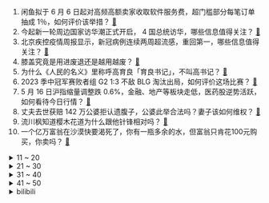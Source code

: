 1. 闲鱼拟于 6 月 6 日起对高频高额卖家收取软件服务费，超门槛部分每笔订单抽成 1％，如何评价该举措？ [:link:](https://www.zhihu.com/question/601277544)
2. 今起新一轮周边国家访华潮正式开启， 4 国总统访华，哪些信息值得关注？ [:link:](https://www.zhihu.com/question/601238552)
3. 北京疾控疫情周报显示，新冠病例连续两周超流感，重回第一，哪些信息值得关注？ [:link:](https://www.zhihu.com/question/601312872)
4. 膝盖究竟是用进废退还是越用越废？ [:link:](https://www.zhihu.com/question/420339308)
5. 为什么《人民的名义》里称呼高育良「育良书记」，不叫高书记？ [:link:](https://www.zhihu.com/question/531339027)
6. 2023 季中冠军赛败者组 G2 1:3 不敌 BLG 淘汰出局，如何评价这场比赛？ [:link:](https://www.zhihu.com/question/601322269)
7. 5 月 16 日沪指缩量调整跌 0.6%，金融、地产等板块走低，医药股逆势活跃，如何看待今日行情？ [:link:](https://www.zhihu.com/question/601239096)
8. 丈夫去世获赔 142 万公婆拒认遗腹子，公婆此举合法吗？妻子该如何维权？ [:link:](https://www.zhihu.com/question/601036549)
9. 流川枫知道樱木花道为什么跟他针锋相对吗？ [:link:](https://www.zhihu.com/question/395525497)
10. 一个亿万富翁在沙漠快要渴死了，你有一瓶多余的水，但富翁只肯花100元购买，你卖吗？ [:link:](https://www.zhihu.com/question/600146021)
<details>
<summary>11 ~ 20</summary>

11. 如果关羽听了王甫的建议，派赵累总督后方，荆州可以保住吗？ [:link:](https://www.zhihu.com/question/600957249)
12. 如何能够快速改变自己？ [:link:](https://www.zhihu.com/question/427965374)
13. 「大学生捕获贩卖国家二级保护动物被判十年」当事人即将出狱，其父可能继续申诉，该如何从法律角度解读？ [:link:](https://www.zhihu.com/question/600572261)
14. 百度 Q1 营收 311 亿元，净利润大幅增长48%，如何评价这一业绩？「云」行业实现盈利有多难？ [:link:](https://www.zhihu.com/question/601301067)
15. 为什么厨师炒的饭都是一粒一粒的，而我炒出来的就是黏糊糊的一坨？ [:link:](https://www.zhihu.com/question/478428170)
16. 为何GPT-4版微软Bing（必应）市场份额不增反降，谷歌仍以92.63%的份额占据绝对主导地位？ [:link:](https://www.zhihu.com/question/601039046)
17. 买了奥迪以后，你的生活发生了哪些变化？ [:link:](https://www.zhihu.com/question/355805934)
18. 《武状元苏乞儿》里苏灿的爸爸官有多大？惹了王爷真的没事吗？ [:link:](https://www.zhihu.com/question/600657398)
19. 「我不麻烦你，你也别麻烦我」的社交观念是不是在年轻一代兴起了？ [:link:](https://www.zhihu.com/question/600490461)
20. 曝光 HOUSE 不当言论者称遭遇网暴，如何看待这一行为？网暴出于什么心理？ [:link:](https://www.zhihu.com/question/601269215)
</details>
<details>
<summary>21 ~ 30</summary>

21. 35 岁，没结婚、没有职业规划，不知道自己要什么，如何应对来自周边和社会的压力？ [:link:](https://www.zhihu.com/question/600970848)
22. 减脂期应该进行小重量多次数的力量训练吗？能不能冲大重量？ [:link:](https://www.zhihu.com/question/596472787)
23. 家长应该怎样有效表扬孩子？ [:link:](https://www.zhihu.com/question/534895463)
24. 事业、爱情、家庭，最理想的价值排序应该是怎样的？ [:link:](https://www.zhihu.com/question/599208709)
25. 如何评价(G)I-DLE回归新曲《Queencard》? [:link:](https://www.zhihu.com/question/601092841)
26. 对于租房党，有哪些家居神器既能舒适生活又让搬家无负担？ [:link:](https://www.zhihu.com/question/596724170)
27. C 罗将战亚冠！官方：利雅得胜利已获得 23-24 赛季亚冠资格，你对他在亚冠赛场的表现有何期待？ [:link:](https://www.zhihu.com/question/601166227)
28. 玩《原神》遇到过最无奈的事是什么？ [:link:](https://www.zhihu.com/question/600679939)
29. 日常工作繁忙，但又不想破坏健康饮食的习惯，有什么健康营养的速食推荐？ [:link:](https://www.zhihu.com/question/595555609)
30. 常说的「被气到高血压」，生气真的会导致高血压吗？ [:link:](https://www.zhihu.com/question/601252001)
</details>
<details>
<summary>31 ~ 40</summary>

31. 防晒是戴帽子带伞这些物理防晒好还是每天涂防晒霜好呢？ [:link:](https://www.zhihu.com/question/594537690)
32. 我国完成首例将微创和不停跳相结合的人工心脏植入手术，具有怎样的意义？这一突破为患者带来哪些益处？ [:link:](https://www.zhihu.com/question/601270409)
33. 想读纸质书，有什么推荐的吗？ [:link:](https://www.zhihu.com/question/601094708)
34. 和宠物相处的哪些瞬间，让你在自己身上看到了妈妈的影子？ [:link:](https://www.zhihu.com/question/600617358)
35. 在感情里，真诚是「必杀技」还是「杀死自己的必杀技」？ [:link:](https://www.zhihu.com/question/599386066)
36. 运动中为什么要监测心率？ [:link:](https://www.zhihu.com/question/596432082)
37. 假如我用全太阳系的资源造制氧机，并向外太空排出氧气，那么过多久我们人类才能直接在外太空进行呼吸？ [:link:](https://www.zhihu.com/question/600399507)
38. 长期在太阳出来前跑步对身体健康有什么影响吗？ [:link:](https://www.zhihu.com/question/599377959)
39. 猫咪打架为什么喜欢侧躺在地上互相猛踹？ [:link:](https://www.zhihu.com/question/597946842)
40. 天生抵御阿尔茨海默病，全世界仅发现 2 人，他们会是人类攻克阿尔茨海默病的关键吗？如何从医学角度解读? [:link:](https://www.zhihu.com/question/601337221)
</details>
<details>
<summary>41 ~ 50</summary>

41. 怀孕后总是感觉自己很委屈，正常吗？该如何调节孕期心情？ [:link:](https://www.zhihu.com/question/522838839)
42. 新手该怎么选择适合自己的蛋白粉？ [:link:](https://www.zhihu.com/question/595533119)
43. 如何买到性价比高的意式半自动咖啡机？ [:link:](https://www.zhihu.com/question/591071396)
44. 不超过148字，你能写出一篇微型小说吗？ [:link:](https://www.zhihu.com/question/597788621)
45. 有什么美食被你「优化」后变成了家厨的一道拿手菜？ [:link:](https://www.zhihu.com/question/596914129)
46. 做出好生意的关键是要解决获客难题，那么中小商家应该如何提升客流并盈利创收？ [:link:](https://www.zhihu.com/question/601278478)
47. 三元锂离子动力电池和磷酸铁锂电池哪一种电池更适合电动汽车呢? [:link:](https://www.zhihu.com/question/598995070)
48. 什么款式的手表适合作为礼物在 520 送给女生？ [:link:](https://www.zhihu.com/question/599194576)
49. 如何看待国产游戏引擎「模拟身临其境的飞行体验」「给长城换装」的操作？国内游戏厂商的技术进步有哪些意义？ [:link:](https://www.zhihu.com/question/601260283)
50. 如果鼬当初把真相告诉佐助是不是就能改写历史了？ [:link:](https://www.zhihu.com/question/593817745)
</details><details>
<summary>bilibili</summary>

</details>